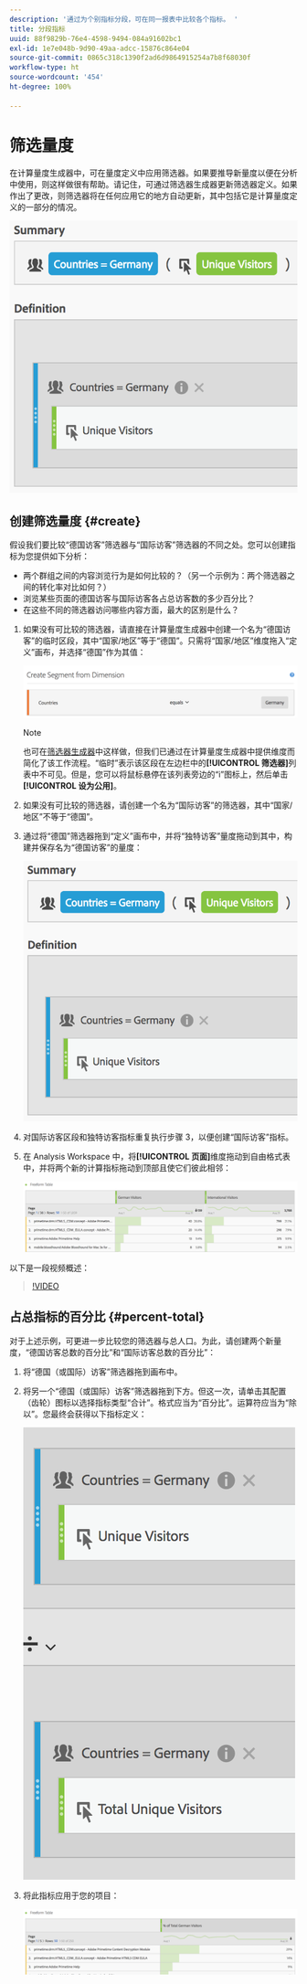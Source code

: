 ```yaml
---
description: '通过为个别指标分段，可在同一报表中比较各个指标。 '
title: 分段指标
uuid: 88f9829b-76e4-4598-9494-084a91602bc1
exl-id: 1e7e048b-9d90-49aa-adcc-15876c864e04
source-git-commit: 0865c318c1390f2ad6d9864915254a7b8f68030f
workflow-type: ht
source-wordcount: '454'
ht-degree: 100%

---
```


# 筛选量度

在计算量度生成器中，可在量度定义中应用筛选器。如果要推导新量度以便在分析中使用，则这样做很有帮助。请记住，可通过筛选器生成器更新筛选器定义。如果作出了更改，则筛选器将在任何应用它的地方自动更新，其中包括它是计算量度定义的一部分的情况。

![](assets/german-visitors.png)

## 创建筛选量度 {#create}

假设我们要比较“德国访客”筛选器与“国际访客”筛选器的不同之处。您可以创建指标为您提供如下分析：

* 两个群组之间的内容浏览行为是如何比较的？（另一个示例为：两个筛选器之间的转化率对比如何？）
* 浏览某些页面的德国访客与国际访客各占总访客数的多少百分比？
* 在这些不同的筛选器访问哪些内容方面，最大的区别是什么？

1. 如果没有可比较的筛选器，请直接在计算量度生成器中创建一个名为“德国访客”的临时区段，其中“国家/地区”等于“德国”。只需将“国家/地区”维度拖入“定义”画布，并选择“德国”作为其值：

   ![](assets/segment-from-dimension.png)

   >[!NOTE]
   >
   >也可在[筛选器生成器](/help/components/filters/create-filters.md)中这样做，但我们已通过在计算量度生成器中提供维度而简化了该工作流程。“临时”表示该区段在左边栏中的&#x200B;**[!UICONTROL 筛选器]**&#x200B;列表中不可见。但是，您可以将鼠标悬停在该列表旁边的“i”图标上，然后单击&#x200B;**[!UICONTROL 设为公用]**。

1. 如果没有可比较的筛选器，请创建一个名为“国际访客”的筛选器，其中“国家/地区”不等于“德国”。
1. 通过将“德国”筛选器拖到“定义”画布中，并将“独特访客”量度拖动到其中，构建并保存名为“德国访客”的量度：

   ![](assets/german-visitors.png)

1. 对国际访客区段和独特访客指标重复执行步骤 3，以便创建“国际访客”指标。
1. 在 Analysis Workspace 中，将&#x200B;**[!UICONTROL 页面]**&#x200B;维度拖动到自由格式表中，并将两个新的计算指标拖动到顶部且使它们彼此相邻：

   ![](assets/workspace-pages.png)

以下是一段视频概述：

>[!VIDEO](https://video.tv.adobe.com/v/25407/?quality=12)

## 占总指标的百分比 {#percent-total}

对于上述示例，可更进一步比较您的筛选器与总人口。为此，请创建两个新量度，“德国访客总数的百分比”和“国际访客总数的百分比”：

1. 将“德国（或国际）访客”筛选器拖到画布中。
1. 将另一个“德国（或国际）访客”筛选器拖到下方。但这一次，请单击其配置（齿轮）图标以选择指标类型“合计”。格式应当为“百分比”。运算符应当为“除以”。您最终会获得以下指标定义：

   ![](assets/cm_metric_total.png)

1. 将此指标应用于您的项目：

   ![](assets/cm_percent_total.png)
